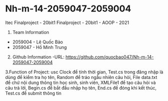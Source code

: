 # Nh-m-14-2059047-2059004
Itec Finalproject - 20bit1
Finalproject - 20bit1 - AOOP - 2021

1. Team Information
+ 2059004 - Lê Quốc Bảo
+ 2059047 - Hồ Minh Trung

2. Github Information
-URL: https://github.com/quocbao047/Nh-m-14-2059047-2059004

3.Function of Project:
usc Clock để tính thời gian,
Test.cs trong đăng nhập là dùng để kiểm tra họ tên,
Random để tráo ngẫu nhiên câu hỏi,
File data.txt để chứ nội dung thông tin học sinh, sinh viên,
XMLFile1 để tạo câu hỏi và câu trả lời, Begin.cs để bắt đầu nhập họ tên, End.cs để đóng khi kết thúc, Test.cs để submit thông tin


